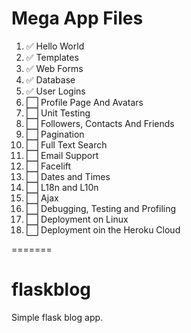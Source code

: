 # Mega App Files
 1. :white_check_mark: Hello World
 2. :white_check_mark: Templates
 3. :white_check_mark: Web Forms
 4. :white_check_mark: Database
 5. :white_check_mark: User Logins
 6. :white_large_square: Profile Page And Avatars
 7. :white_large_square: Unit Testing
 8. :white_large_square: Followers, Contacts And Friends
 9. :white_large_square: Pagination
 10. :white_large_square: Full Text Search
 11. :white_large_square: Email Support
 12. :white_large_square: Facelift
 13. :white_large_square: Dates and Times
 14. :white_large_square: L18n and L10n
 15. :white_large_square: Ajax
 16. :white_large_square: Debugging, Testing and Profiling
 17. :white_large_square: Deployment on Linux
 18. :white_large_square: Deployment oin the Heroku Cloud

=======
# flaskblog
Simple flask blog app.
